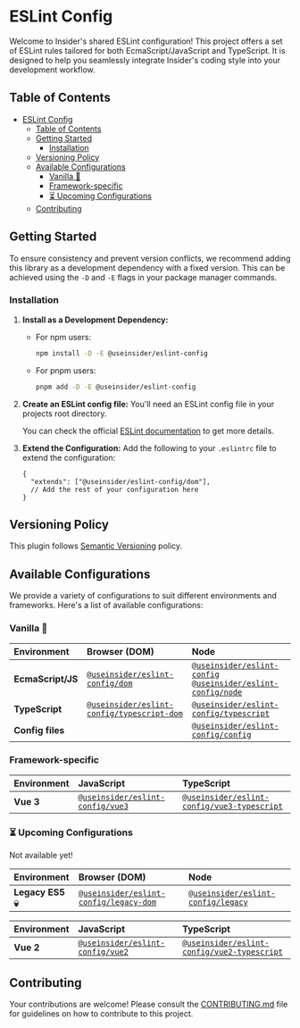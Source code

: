 # ESLint Config

Welcome to Insider's shared ESLint configuration! This project offers a set of
ESLint rules tailored for both EcmaScript/JavaScript and TypeScript. It is
designed to help you seamlessly integrate Insider's coding style into your
development workflow.

## Table of Contents
- [ESLint Config](#eslint-config)
  - [Table of Contents](#table-of-contents)
  - [Getting Started](#getting-started)
    - [Installation](#installation)
  - [Versioning Policy](#versioning-policy)
  - [Available Configurations](#available-configurations)
    - [Vanilla 🍦](#vanilla-)
    - [Framework-specific](#framework-specific)
    - [⏳ Upcoming Configurations](#-upcoming-configurations)
  - [Contributing](#contributing)

## Getting Started

To ensure consistency and prevent version conflicts, we recommend adding this
library as a development dependency with a fixed version. This can be achieved
using the `-D` and `-E` flags in your package manager commands.

### Installation

1. **Install as a Development Dependency:**
   - For npm users:
     ```bash
     npm install -D -E @useinsider/eslint-config
     ```
   - For pnpm users:
     ```bash
     pnpm add -D -E @useinsider/eslint-config
     ```
2. **Create an ESLint config file:**
   You'll need an ESLint config file in your projects root directory.

   You can check the official [ESLint documentation] to get more details.
3. **Extend the Configuration:**
   Add the following to your `.eslintrc` file to extend the configuration:
    ```json5
    {
      "extends": ["@useinsider/eslint-config/dom"],
      // Add the rest of your configuration here
    }
    ```

[ESLint documentation]: https://eslint.org/docs/latest/use/configure/configuration-files

## Versioning Policy

This plugin follows [Semantic Versioning](https://semver.org) policy.

## Available Configurations

We provide a variety of configurations to suit different environments and
frameworks. Here's a list of available configurations:

### Vanilla 🍦

| Environment       | Browser (DOM)                                                             | Node                                                                                                      |
| :---------------- | :------------------------------------------------------------------------ | :-------------------------------------------------------------------------------------------------------- |
| **EcmaScript/JS** | [`@useinsider/eslint-config/dom`](./src/dom#readme)                       | [`@useinsider/eslint-config`](./src/node#readme)<br>[`@useinsider/eslint-config/node`](./src/node#readme) |
| **TypeScript**    | [`@useinsider/eslint-config/typescript-dom`](./src/typescript-dom#readme) | [`@useinsider/eslint-config/typescript`](./src/typescript#readme)                                         |
| **Config files**  |                                                                           | [`@useinsider/eslint-config/config`](./src/config#readme)                                                 |

### Framework-specific

| Environment | JavaScript                                            | TypeScript                                                                  |
| :---------- | :---------------------------------------------------- | :-------------------------------------------------------------------------- |
| **Vue 3**   | [`@useinsider/eslint-config/vue3`](./src/vue3#readme) | [`@useinsider/eslint-config/vue3-typescript`](./src/vue3-typescript#readme) |

### ⏳ Upcoming Configurations

Not available yet!

| Environment       | Browser (DOM)                                                     | Node                                                      |
| :---------------- | :---------------------------------------------------------------- | :-------------------------------------------------------- |
| **Legacy ES5 💀​** | [`@useinsider/eslint-config/legacy-dom`](./src/legacy-dom#readme) | [`@useinsider/eslint-config/legacy`](./src/legacy#readme) |

| Environment | JavaScript                                            | TypeScript                                                                  |
| :---------- | :---------------------------------------------------- | :-------------------------------------------------------------------------- |
| **Vue 2**   | [`@useinsider/eslint-config/vue2`](./src/vue2#readme) | [`@useinsider/eslint-config/vue2-typescript`](./src/vue2-typescript#readme) |

## Contributing

Your contributions are welcome!
Please consult the [CONTRIBUTING.md](CONTRIBUTING.md) file for guidelines on how
to contribute to this project.
